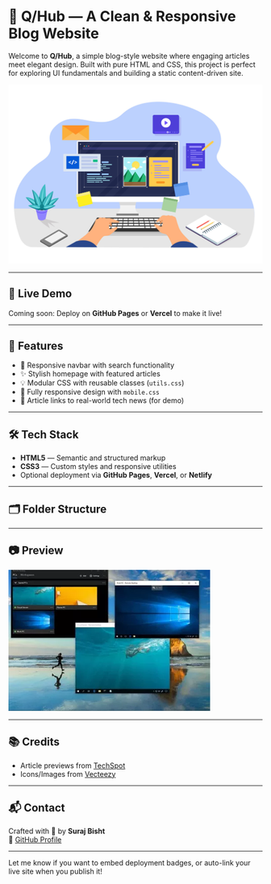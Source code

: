 # 📰 Q/Hub — A Clean & Responsive Blog Website

Welcome to **Q/Hub**, a simple blog-style website where engaging articles meet elegant design. Built with pure HTML and CSS, this project is perfect for exploring UI fundamentals and building a static content-driven site.

![Q/Hub Preview](img/home.jpg)

---

## 🚀 Live Demo
Coming soon: Deploy on **GitHub Pages** or **Vercel** to make it live!

---

## 📌 Features

- 🔎 Responsive navbar with search functionality  
- ✨ Stylish homepage with featured articles  
- 💡 Modular CSS with reusable classes (`utils.css`)  
- 📱 Fully responsive design with `mobile.css`  
- 🔗 Article links to real-world tech news (for demo)

---

## 🛠️ Tech Stack

- **HTML5** — Semantic and structured markup  
- **CSS3** — Custom styles and responsive utilities  
- Optional deployment via **GitHub Pages**, **Vercel**, or **Netlify**

---

## 🗂️ Folder Structure

---

## 📷 Preview

![Featured Articles Section](img/1st.webp)

---

## 📚 Credits

- Article previews from [TechSpot](https://www.techspot.com/)  
- Icons/Images from [Vecteezy](https://www.vecteezy.com/)

---

## 📬 Contact

Crafted with 💙 by **Suraj Bisht**  
📍 [GitHub Profile](https://github.com/SurajBisht7)

---

Let me know if you want to embed deployment badges, or auto-link your live site when you publish it!
